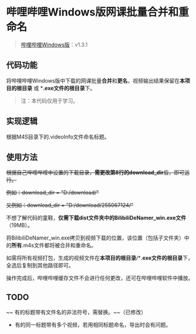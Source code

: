 # 哔哩哔哩Windows版网课批量合并和重命名
> [哔哩哔哩Windows版](https://app.bilibili.com/?spm_id_from=333.880.b_696e7465726e6174696f6e616c486561646572.9)：v1.3.1
## 代码功能
将哔哩哔哩Windows版中下载的网课批量**合并**和**更名**，视频输出结果保留在**本项目的根目录** 或 ***.exe文件的根目录**下。

> 注：本代码仅用于学习。

## 实现逻辑
根据M4S目录下的.videoInfo文件命名标题。

## 使用方法
~~根据自己哔哩哔哩中设置的下载目录，**需更改第8行的download_dir**后，即可运行。~~

~~例如：download_dir = "D:/download/"~~

~~又例如：download_dir = "D:/download/255067124/"~~

不想了解代码的童鞋，**仅需下载dist文件夹中的BilibiliDeNamer_win.exe文件**（19MB）。

将BilibiliDeNamer_win.exe拷贝到视频下载的位置，该位置（包括子文件夹）中的**所有**.m4s文件都将被合并和重命名。

如需将所有视频打包，生成的视频文件在**本项目的根目录**/***.exe文件的根目录**下，全选后复制到其他路径即可。

操作完成后，哔哩哔哩缓存文件不会进行任何更改，还可在哔哩哔哩软件中播放。

## TODO
~~ 有的标题带有文件名的非法符号，需替换。~~（已修改）
- 有的同一标题带有多个视频，若用相同标题命名，导出时会有问题。
